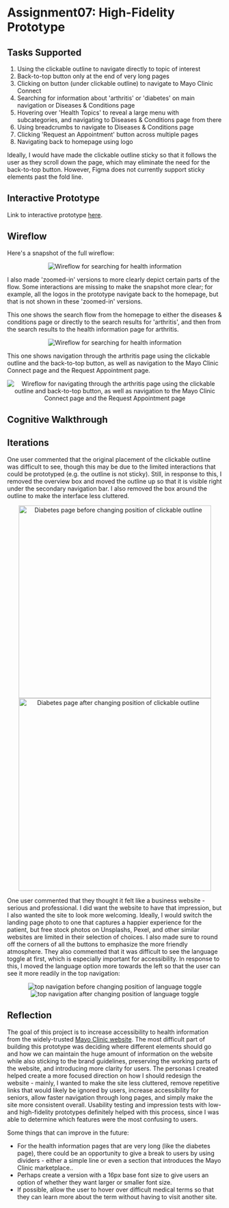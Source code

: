 # Assignment07: High-Fidelity Prototype

## Tasks Supported
1. Using the clickable outline to navigate directly to topic of interest
2. Back-to-top button only at the end of very long pages
3. Clicking on button (under clickable outline) to navigate to Mayo Clinic Connect
5. Searching for information about 'arthritis' or 'diabetes' on main navigation or Diseases & Conditions page
6. Hovering over 'Health Topics' to reveal a large menu with subcategories, and navigating to Diseases & Conditions page from there
7. Using breadcrumbs to navigate to Diseases & Conditions page
8. Clicking 'Request an Appointment' button across multiple pages
9. Navigating back to homepage using logo

Ideally, I would have made the clickable outline sticky so that it follows the user as they scroll down the page, which may eliminate the need for the back-to-top button. However, Figma does not currently support sticky elements past the fold line.

## Interactive Prototype
Link to interactive prototype [here](https://www.figma.com/proto/UIjfi4ADU1IkrE7mkrhKkn/DH110-Assignment06?node-id=131%3A569&scaling=scale-down-width&page-id=0%3A1).

## Wireflow
Here's a snapshot of the full wireflow:

<p align="center">
  <img src="../Images/wireflow-all.PNG" alt="Wireflow for searching for health information"/>
</p>

I also made 'zoomed-in' versions to more clearly depict certain parts of the flow. Some interactions are missing to make the snapshot more clear; for example, all the logos in the prototype navigate back to the homepage, but that is not shown in these 'zoomed-in' versions. 

This one shows the search flow from the homepage to either the diseases & conditions page or directly to the search results for 'arthritis', and then from the search results to the health information page for arthritis.

<p align="center">
  <img src="../Images/wireflow-1.PNG" alt="Wireflow for searching for health information"/>
</p>

This one shows navigation through the arthritis page using the clickable outline and the back-to-top button, as well as navigation to the Mayo Clinic Connect page and the Request Appointment page.

<p align="center">
  <img src="../Images/wireflow-2.PNG" alt="Wireflow for navigating through the arthritis page using the clickable outline and back-to-top button, as well as navigation to the Mayo Clinic Connect page and the Request Appointment page"/>
</p>

## Cognitive Walkthrough

## Iterations
One user commented that the original placement of the clickable outline was difficult to see, though this may be due to the limited interactions that could be prototyped (e.g. the outline is not sticky). Still, in response to this, I removed the overview box and moved the outline up so that it is visible right under the secondary navigation bar. I also removed the box around the outline to make the interface less cluttered.

<p align="center">
  <img src="../Images/diabetes-page-before.PNG" alt="Diabetes page before changing position of clickable outline" width="450px"/>
  <img src="../Images/diabetes-page-after.PNG" alt="Diabetes page after changing position of clickable outline" width="450px"/>
</p>

One user commented that they thought it felt like a business website - serious and professional. I did want the website to have that impression, but I also wanted the site to look more welcoming. Ideally, I would switch the landing page photo to one that captures a happier experience for the patient, but free stock photos on Unsplashs, Pexel, and other similar websites are limited in their selection of choices. I also made sure to round off the corners of all the buttons to emphasize the more friendly atmosphere. They also commented that it was difficult to see the language toggle at first, which is especially important for accessibility. In response to this, I moved the language option more towards the left so that the user can see it more readily in the top navigation:

<p align="center">
  <img src="../Images/top-navigation-before.PNG" alt="top navigation before changing position of language toggle"/>
  <img src="../Images/top-navigation-after.PNG" alt="top navigation after changing position of language toggle"/>
</p>

## Reflection

The goal of this project is to increase accessibility to health information from the widely-trusted [Mayo Clinic website](https://www.mayoclinic.org/). The most difficult part of building this prototype was deciding where different elements should go and how we can maintain the huge amount of information on the website while also sticking to the brand guidelines, preserving the working parts of the website, and introducing more clarity for users. The personas I created helped create a more focused direction on how I should redesign the website - mainly, I wanted to make the site less cluttered, remove repetitive links that would likely be ignored by users, increase accessibility for seniors, allow faster navigation through long pages, and simply make the site more consistent overall. Usability testing and impression tests with low- and high-fidelity prototypes definitely helped with this process, since I was able to determine which features were the most confusing to users. 

Some things that can improve in the future:
* For the health information pages that are very long (like the diabetes page), there could be an opportunity to give a break to users by using dividers - either a simple line or even a section that introduces the Mayo Clinic marketplace..
* Perhaps create a version with a 16px base font size to give users an option of whether they want larger or smaller font size. 
* If possible, allow the user to hover over difficult medical terms so that they can learn more about the term without having to visit another site.
